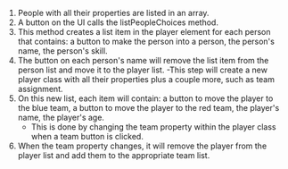 1. People with all their properties are listed in an array.
2. A button on the UI calls the listPeopleChoices method.
3. This method creates a list item in the player element for each person that contains: a button to make the person into a person, the person's name, the person's skill.
4. The button on each person's name will remove the list item from the person list and move it to the player list.
    -This step will create a new player class with all their properties plus a couple more, such as team assignment.
5. On this new list, each item will contain: a button to move the player to the blue team, a button to move the player to the red team, the player's name, the player's age.
    - This is done by changing the team property within the player class when a team button is clicked.
6. When the team property changes, it will remove the player from the player list and add them to the appropriate team list.